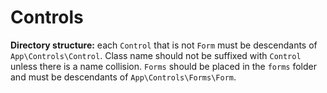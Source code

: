Controls
========

<b>Directory structure:</b> each `Control` that is not `Form` must be descendants of `App\Controls\Control`.
Class name should not be suffixed with `Control` unless there is a name collision. `Forms` should be placed in the `forms`
folder and must be descendants of `App\Controls\Forms\Form`.
